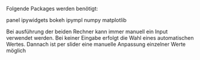 Folgende Packages werden benötigt:

panel
ipywidgets
bokeh
ipympl
numpy
matplotlib


Bei ausführung der beiden Rechner kann immer manuell ein Input verwendet werden. Bei keiner Eingabe erfolgt die Wahl eines automatischen Wertes.
Dannach ist per slider eine manuelle Anpassung einzelner Werte möglich
